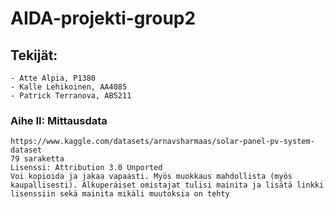 # AIDA-projekti-group2

## Tekijät:
    - Atte Alpia, P1380
    - Kalle Lehikoinen, AA4085
    - Patrick Terranova, AB5211

### Aihe II: Mittausdata
    https://www.kaggle.com/datasets/arnavsharmaas/solar-panel-pv-system-dataset
    79 saraketta
    Lisenssi: Attribution 3.0 Unported
    Voi kopioida ja jakaa vapaasti. Myös muokkaus mahdollista (myös kaupallisesti). Alkuperäiset omistajat tulisi mainita ja lisätä linkki lisenssiin sekä mainita mikäli muutoksia on tehty
